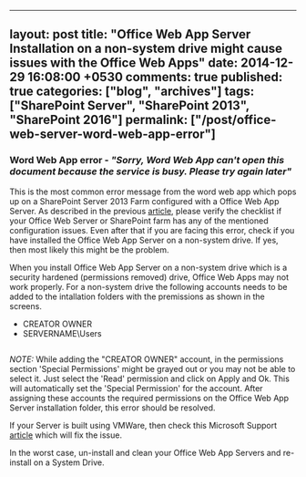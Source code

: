 ---
layout: post
title: "Office Web App Server Installation on a non-system drive might cause issues with the Office Web Apps"
date: 2014-12-29 16:08:00 +0530
comments: true
published: true
categories: ["blog", "archives"]
tags: ["SharePoint Server", "SharePoint 2013", "SharePoint 2016"]
permalink: ["/post/office-web-server-word-web-app-error"]
  ---
<!-- more -->
<h3>Word Web App error - <em>"Sorry, Word Web App can't open this document because the service is busy. Please try again later"</em></h3>
<p>This is the most common error message from the word web app which pops up on a SharePoint Server 2013 Farm configured with a Office Web App Server. As described in the previous <a title="Word Web App Error" href="http://spdeveloper.co.in/sharepoint2013/office-web-apps-configuration-issues.aspx">article</a>, please verify the checklist if your Office Web Server or SharePoint farm has any of the mentioned configuration issues. Even after that if you are facing this error, check if you have installed the Office Web App Server on a non-system drive. If yes, then most likely this might be the problem.</p>
<p>When you install Office Web App Server on a non-system drive which is a security hardened (permissions removed) drive, Office Web Apps may not work properly. For a non-system drive the following accounts needs to be added to the intallation folders with the premissions as shown in the screens.</p>
<ul class="spd-ul">
<li>CREATOR OWNER</li>
<li>SERVERNAME\Users</li>
</ul>
<p><img src="/image.axd?picture=/owa-permsns.png" alt="" /></p>
<p><em>NOTE:</em> While adding the "CREATOR OWNER" account, in the permissions section 'Special Permissions' might be grayed out or you may not be able to select it. Just select the 'Read' permission and click on Apply and Ok. This will automatically set the 'Special Permission' for the account. After assigning these accounts the required permissions on the Office Web App Server installation folder, this error should be resolved.</p>
<p>If your Server is built using VMWare, then check this Microsoft Support <a href="http://blogs.technet.com/b/office_web_apps_server_2013_support_blog/archive/2014/03/26/office-web-apps-2013-amp-vmware.aspx">article</a> which will fix the issue.</p>
<p>In the worst case, un-install and clean your Office Web App Servers and re-install on a System Drive.</p>
